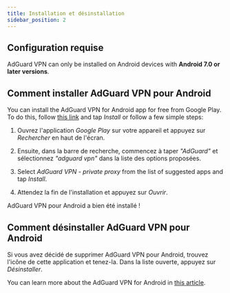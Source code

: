 ```yaml
---
title: Installation et désinstallation
sidebar_position: 2
---
```


## Configuration requise

AdGuard VPN can only be installed on Android devices with **Android 7.0 or later versions**.

## Comment installer AdGuard VPN pour Android

You can install the AdGuard VPN for Android app for free from Google Play. To do this, follow [this link](https://play.google.com/store/apps/details?id=com.adguard.vpn) and tap *Install* or follow a few simple steps:

1. Ouvrez l'application *Google Play* sur votre appareil et appuyez sur *Rechercher* en haut de l'écran.

2. Ensuite, dans la barre de recherche, commencez à taper *"AdGuard"* et sélectionnez *"adguard vpn"* dans la liste des options proposées.

3. Select *AdGuard VPN - private proxy* from the list of suggested apps and tap *Install*.

4. Attendez la fin de l'installation et appuyez sur *Ouvrir*.

AdGuard VPN pour Android a bien été installé !

## Comment désinstaller AdGuard VPN pour Android

Si vous avez décidé de supprimer AdGuard VPN pour Android, trouvez l'icône de cette application et tenez-la. Dans la liste ouverte, appuyez sur *Désinstaller*.

You can learn more about the AdGuard VPN for Android in [this article](/adguard-vpn-for-android/overview).

